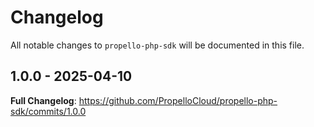 # Changelog

All notable changes to `propello-php-sdk` will be documented in this file.

## 1.0.0 - 2025-04-10

**Full Changelog**: https://github.com/PropelloCloud/propello-php-sdk/commits/1.0.0
